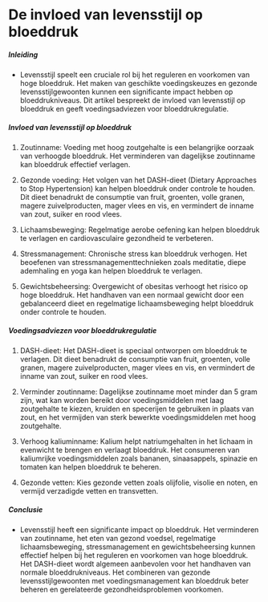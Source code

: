 # De invloed van levensstijl op bloeddruk

##### Inleiding
* Levensstijl speelt een cruciale rol bij het reguleren en voorkomen van hoge bloeddruk. Het maken van geschikte voedingskeuzes en gezonde levensstijlgewoonten kunnen een significante impact hebben op bloeddrukniveaus. Dit artikel bespreekt de invloed van levensstijl op bloeddruk en geeft voedingsadviezen voor bloeddrukregulatie.

##### Invloed van levensstijl op bloeddruk
1. Zoutinname: Voeding met hoog zoutgehalte is een belangrijke oorzaak van verhoogde bloeddruk. Het verminderen van dagelijkse zoutinname kan bloeddruk effectief verlagen.

2. Gezonde voeding: Het volgen van het DASH-dieet (Dietary Approaches to Stop Hypertension) kan helpen bloeddruk onder controle te houden. Dit dieet benadrukt de consumptie van fruit, groenten, volle granen, magere zuivelproducten, mager vlees en vis, en vermindert de inname van zout, suiker en rood vlees.

3. Lichaamsbeweging: Regelmatige aerobe oefening kan helpen bloeddruk te verlagen en cardiovasculaire gezondheid te verbeteren.

4. Stressmanagement: Chronische stress kan bloeddruk verhogen. Het beoefenen van stressmanagementtechnieken zoals meditatie, diepe ademhaling en yoga kan helpen bloeddruk te verlagen.

5. Gewichtsbeheersing: Overgewicht of obesitas verhoogt het risico op hoge bloeddruk. Het handhaven van een normaal gewicht door een gebalanceerd dieet en regelmatige lichaamsbeweging helpt bloeddruk onder controle te houden.

##### Voedingsadviezen voor bloeddrukregulatie
1. DASH-dieet: Het DASH-dieet is speciaal ontworpen om bloeddruk te verlagen. Dit dieet benadrukt de consumptie van fruit, groenten, volle granen, magere zuivelproducten, mager vlees en vis, en vermindert de inname van zout, suiker en rood vlees.

2. Verminder zoutinname: Dagelijkse zoutinname moet minder dan 5 gram zijn, wat kan worden bereikt door voedingsmiddelen met laag zoutgehalte te kiezen, kruiden en specerijen te gebruiken in plaats van zout, en het vermijden van sterk bewerkte voedingsmiddelen met hoog zoutgehalte.

3. Verhoog kaliuminname: Kalium helpt natriumgehalten in het lichaam in evenwicht te brengen en verlaagt bloeddruk. Het consumeren van kaliumrijke voedingsmiddelen zoals bananen, sinaasappels, spinazie en tomaten kan helpen bloeddruk te beheren.

4. Gezonde vetten: Kies gezonde vetten zoals olijfolie, visolie en noten, en vermijd verzadigde vetten en transvetten.

##### Conclusie
* Levensstijl heeft een significante impact op bloeddruk. Het verminderen van zoutinname, het eten van gezond voedsel, regelmatige lichaamsbeweging, stressmanagement en gewichtsbeheersing kunnen effectief helpen bij het reguleren en voorkomen van hoge bloeddruk. Het DASH-dieet wordt algemeen aanbevolen voor het handhaven van normale bloeddrukniveaus. Het combineren van gezonde levensstijlgewoonten met voedingsmanagement kan bloeddruk beter beheren en gerelateerde gezondheidsproblemen voorkomen.